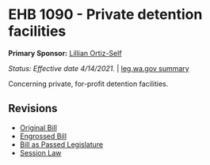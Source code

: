 # EHB 1090 - Private detention facilities
**Primary Sponsor:** [Lillian Ortiz-Self](/person/leg/lillian.ortiz-self.md)

*Status: Effective date 4/14/2021.* | [leg.wa.gov summary](https://app.leg.wa.gov/billsummary?BillNumber=1090&Year=2021)

Concerning private, for-profit detention facilities.

## Revisions
* [Original Bill](1/)
* [Engrossed Bill](1/)
* [Bill as Passed Legislature](1/)
* [Session Law](1/)